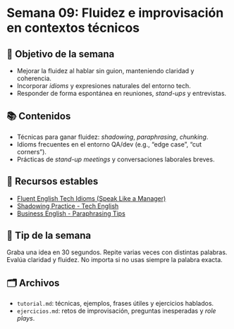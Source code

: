 # Semana 09: Fluidez e improvisación en contextos técnicos

## 🎯 Objetivo de la semana

- Mejorar la fluidez al hablar sin guion, manteniendo claridad y coherencia.
- Incorporar *idioms* y expresiones naturales del entorno tech.
- Responder de forma espontánea en reuniones, *stand-ups* y entrevistas.

## 📚 Contenidos

- Técnicas para ganar fluidez: *shadowing*, *paraphrasing*, *chunking*.
- Idioms frecuentes en el entorno QA/dev (e.g., “edge case”, “cut corners”).
- Prácticas de *stand-up meetings* y conversaciones laborales breves.

## 🔗 Recursos estables

- [Fluent English Tech Idioms (Speak Like a Manager)](https://www.youtube.com/watch?v=1T2vZ-95U8o)
- [Shadowing Practice - Tech English](https://www.youtube.com/watch?v=I6HbfBf3RrQ)
- [Business English - Paraphrasing Tips](https://www.youtube.com/watch?v=HKVaL29WeA0)

## 🧠 Tip de la semana

Graba una idea en 30 segundos. Repite varias veces con distintas palabras. Evalúa claridad y fluidez. No importa si no usas siempre la palabra exacta.

## 🗂 Archivos

- `tutorial.md`: técnicas, ejemplos, frases útiles y ejercicios hablados.
- `ejercicios.md`: retos de improvisación, preguntas inesperadas y *role plays*.

